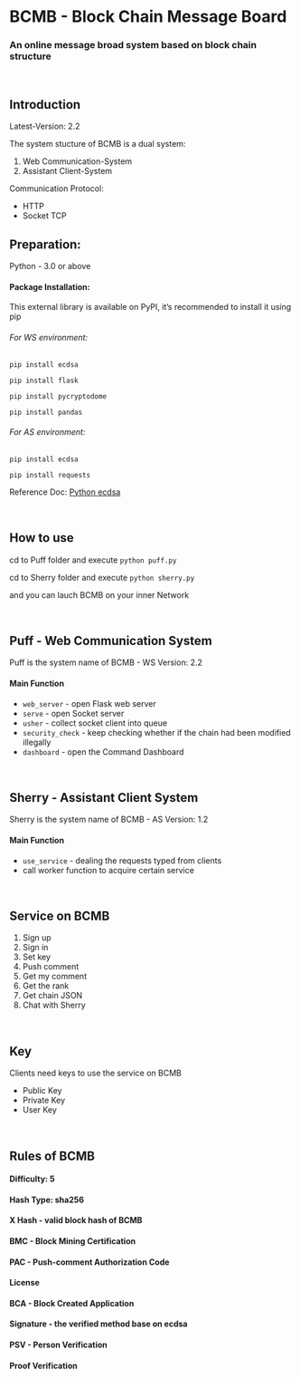 # BCMB - Block Chain Message Board
### An online message broad system based on block chain structure

<br>

## Introduction
Latest-Version: 2.2

The system stucture of BCMB is a dual system:
1. Web Communication-System
2. Assistant Client-System

Communication Protocol:
* HTTP
* Socket TCP

## Preparation:
Python - 3.0 or above
#### Package Installation:
This external library is available on PyPI, it’s recommended to install it using pip

###### For WS environment:
```
pip install ecdsa
```
```
pip install flask
```
```
pip install pycryptodome
```
```
pip install pandas
```
###### For AS environment:
```
pip install ecdsa
```
```
pip install requests
```

Reference Doc: [Python ecdsa](https://github.com/warner/python-ecdsa)

<br>

## How to use
cd to Puff folder and execute `python puff.py`

cd to Sherry folder and execute `python sherry.py`

and you can lauch BCMB on your inner Network

<br>

## Puff - Web Communication System
Puff is the system name of BCMB - WS
Version: 2.2
#### Main Function
* `web_server` - open Flask web server
* `serve` - open Socket server
* `usher` - collect socket client into queue
* `security_check` - keep checking whether if the chain had been modified illegally
* `dashboard` - open the Command Dashboard

<br>

## Sherry - Assistant Client System
Sherry is the system name of BCMB - AS
Version: 1.2
#### Main Function
* `use_service` - dealing the requests typed from clients
* call worker function to acquire certain service

<br>

## Service on BCMB
1. Sign up
2. Sign in
3. Set key
4. Push comment
5. Get my comment
6. Get the rank
7. Get chain JSON
8. Chat with Sherry

<br>

## Key
Clients need keys to use the service on BCMB
* Public Key
* Private Key
* User Key

<br>

## Rules of BCMB
#### Difficulty: 5
#### Hash Type: sha256
#### X Hash - valid block hash of BCMB
#### BMC - Block Mining Certification
#### PAC - Push-comment Authorization Code
#### License
#### BCA - Block Created Application
#### Signature - the verified method base on ecdsa
#### PSV - Person Verification
#### Proof Verification
